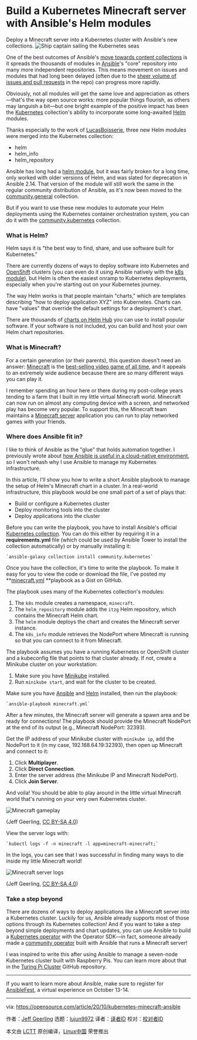 [#]: collector: (lujun9972)
[#]: translator: (HankChow)
[#]: reviewer: ( )
[#]: publisher: ( )
[#]: url: ( )
[#]: subject: (Build a Kubernetes Minecraft server with Ansible's Helm modules)
[#]: via: (https://opensource.com/article/20/10/kubernetes-minecraft-ansible)
[#]: author: (Jeff Geerling https://opensource.com/users/geerlingguy)

Build a Kubernetes Minecraft server with Ansible's Helm modules
======
Deploy a Minecraft server into a Kubernetes cluster with Ansible's new
collections.
![Ship captain sailing the Kubernetes seas][1]

One of the best outcomes of Ansible's [move towards content collections][2] is it spreads the thousands of modules in [Ansible][3]'s "core" repository into many more independent repositories. This means movement on issues and modules that had long been delayed (often due to the [sheer volume of issues and pull requests][4] in the repo) can progress more rapidly.

Obviously, not all modules will get the same love and appreciation as others—that's the way open source works: more popular things flourish, as others may languish a bit—but one bright example of the positive impact has been the [Kubernetes][5] collection's ability to incorporate some long-awaited [Helm][6] modules.

Thanks especially to the work of [LucasBoisserie][7], three new Helm modules were merged into the Kubernetes collection:

  * helm
  * helm_info
  * helm_repository



Ansible has long had a [helm module][8], but it was fairly broken for a long time, only worked with older versions of Helm, and was slated for deprecation in Ansible 2.14. That version of the module will still work the same in the regular community distribution of Ansible, as it's now been moved to the [community.general][9] collection.

But if you want to use these new modules to automate your Helm deployments using the Kubernetes container orchestration system, you can do it with the [community.kubernetes][10] collection.

### What is Helm?

Helm says it is "the best way to find, share, and use software built for Kubernetes."

There are currently dozens of ways to deploy software into Kubernetes and [OpenShift][11] clusters (you can even do it using Ansible natively with the [k8s module][12]), but Helm is often the easiest onramp to Kubernetes deployments, especially when you're starting out on your Kubernetes journey.

The way Helm works is that people maintain "charts," which are templates describing "how to deploy application XYZ" into Kubernetes. Charts can have "values" that override the default settings for a deployment's chart.

There are thousands of [charts on Helm Hub][13] you can use to install popular software. If your software is not included, you can build and host your own Helm chart repositories.

### What is Minecraft?

For a certain generation (or their parents), this question doesn't need an answer: [Minecraft][14] is the [best-selling video game of all time][15], and it appeals to an extremely wide audience because there are so many different ways you can play it.

I remember spending an hour here or there during my post-college years tending to a farm that I built in my little virtual Minecraft world. Minecraft can now run on almost any computing device with a screen, and networked play has become very popular. To support this, the Minecraft team maintains a [Minecraft server][16] application you can run to play networked games with your friends.

### Where does Ansible fit in?

I like to think of Ansible as the "glue" that holds automation together. I previously wrote about [how Ansible is useful in a cloud-native environment][17], so I won't rehash why I use Ansible to manage my Kubernetes infrastructure.

In this article, I'll show you how to write a short Ansible playbook to manage the setup of Helm's Minecraft chart in a cluster. In a real-world infrastructure, this playbook would be one small part of a set of plays that:

  * Build or configure a Kubernetes cluster
  * Deploy monitoring tools into the cluster
  * Deploy applications into the cluster



Before you can write the playbook, you have to install Ansible's official [Kubernetes collection][10]. You can do this either by requiring it in a **requirements.yml** file (which could be used by Ansible Tower to install the collection automatically) or by manually installing it:


```
`ansible-galaxy collection install community.kubernetes`
```

Once you have the collection, it's time to write the playbook. To make it easy for you to view the code or download the file, I've posted my **[minecraft.yml][18] **playbook as a Gist on GitHub.

The playbook uses many of the Kubernetes collection's modules:

  1. The `k8s` module creates a namespace, `minecraft`.
  2. The `helm_repository` module adds the `itzg` Helm repository, which contains the Minecraft Helm chart.
  3. The `helm` module deploys the chart and creates the Minecraft server instance.
  4. The `k8s_info` module retrieves the NodePort where Minecraft is running so that you can connect to it from Minecraft.



The playbook assumes you have a running Kubernetes or OpenShift cluster and a kubeconfig file that points to that cluster already. If not, create a Minikube cluster on your workstation:

  1. Make sure you have [Minikube][19] installed.
  2. Run `minikube start`, and wait for the cluster to be created.



Make sure you have [Ansible][20] and [Helm][21] installed, then run the playbook:


```
`ansible-playbook minecraft.yml`
```

After a few minutes, the Minecraft server will generate a spawn area and be ready for connections! The playbook should provide the Minecraft NodePort at the end of its output (e.g., Minecraft NodePort: 32393).

Get the IP address of your Minikube cluster with `minikube ip`, add the NodePort to it (in my case, 192.168.64.19:32393), then open up Minecraft and connect to it:

  1. Click **Multiplayer**.
  2. Click **Direct Connection**.
  3. Enter the server address (the Minikube IP and Minecraft NodePort).
  4. Click **Join Server**.



And voila! You should be able to play around in the little virtual Minecraft world that's running on your very own Kubernetes cluster.

![Minecraft gameplay][22]

(Jeff Geerling, [CC BY-SA 4.0][23])

View the server logs with:


```
`kubectl logs -f -n minecraft -l app=minecraft-minecraft;`
```

In the logs, you can see that I was successful in finding many ways to die inside my little Minecraft world!

![Minecraft server logs][24]

(Jeff Geerling, [CC BY-SA 4.0][23])

### Take a step beyond

There are dozens of ways to deploy applications like a Minecraft server into a Kubernetes cluster. Luckily for us, Ansible already supports most of those options through its Kubernetes collection! And if you want to take a step beyond simple deployments and chart updates, you can use Ansible to build a [Kubernetes operator][25] with the Operator SDK—in fact, someone already made a [community operator][26] built with Ansible that runs a Minecraft server!

I was inspired to write this after using Ansible to manage a seven-node Kubernetes cluster built with Raspberry Pis. You can learn more about that in the [Turing Pi Cluster][27] GitHub repository.

* * *

If you want to learn more about Ansible, make sure to register for [AnsibleFest][28], a virtual experience on October 13-14.

--------------------------------------------------------------------------------

via: https://opensource.com/article/20/10/kubernetes-minecraft-ansible

作者：[Jeff Geerling][a]
选题：[lujun9972][b]
译者：[译者ID](https://github.com/译者ID)
校对：[校对者ID](https://github.com/校对者ID)

本文由 [LCTT](https://github.com/LCTT/TranslateProject) 原创编译，[Linux中国](https://linux.cn/) 荣誉推出

[a]: https://opensource.com/users/geerlingguy
[b]: https://github.com/lujun9972
[1]: https://opensource.com/sites/default/files/styles/image-full-size/public/lead-images/ship_captain_devops_kubernetes_steer.png?itok=LAHfIpek (Ship captain sailing the Kubernetes seas)
[2]: https://github.com/ansible-collections/overview
[3]: https://www.ansible.com/
[4]: https://emeraldreverie.org/2020/03/02/collections-the-backlog-view/
[5]: https://kubernetes.io/
[6]: https://helm.sh/
[7]: https://github.com/LucasBoisserie
[8]: https://docs.ansible.com/ansible/2.9/modules/helm_module.html
[9]: https://github.com/ansible-collections/community.general/blob/master/plugins/modules/cloud/misc/helm.py
[10]: https://github.com/ansible-collections/community.kubernetes
[11]: https://www.openshift.com/
[12]: https://docs.ansible.com/ansible/latest/collections/community/kubernetes/k8s_module.html#ansible-collections-community-kubernetes-k8s-module
[13]: https://hub.helm.sh/
[14]: https://www.minecraft.net/
[15]: https://en.wikipedia.org/wiki/List_of_best-selling_video_games#List
[16]: https://www.minecraft.net/en-us/download/server/
[17]: https://www.ansible.com/blog/how-useful-is-ansible-in-a-cloud-native-kubernetes-environment
[18]: https://gist.github.com/geerlingguy/2f4b0c06b4b696c8983b82dda655adf3
[19]: https://kubernetes.io/docs/tasks/tools/install-minikube/
[20]: https://docs.ansible.com/ansible/latest/installation_guide/intro_installation.html
[21]: https://helm.sh/docs/intro/install/
[22]: https://opensource.com/sites/default/files/uploads/minecraft.png (Minecraft gameplay)
[23]: https://creativecommons.org/licenses/by-sa/4.0/
[24]: https://opensource.com/sites/default/files/uploads/serverlogs.png (Minecraft server logs)
[25]: https://www.redhat.com/en/topics/containers/what-is-a-kubernetes-operator
[26]: https://github.com/fabianvf/game-server-operator
[27]: https://github.com/geerlingguy/turing-pi-cluster
[28]: https://www.ansible.com/ansiblefest
